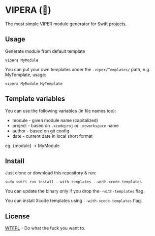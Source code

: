 # VIPERA (🐍)

The most simple VIPER module generator for Swift projects.



## Usage

Generate module from default template

```
vipera MyModule
```

You can put your own templates under the `.viper/Templates/` path, e.g. MyTemplate, usage:

```
vipera MyModule MyTemplate
```



## Template variables

You can use the following variables (in file names too):

- module - given module name (capitalized)
- project - based on `.xcodeproj` or `.xcworkspace` name
- author - based on git config
- date - current date in local short format

eg. {module} -> MyModule



## Install

Just clone or download this repository & run:

```shell
sudo swift run install --with-templates --with-xcode-templates
```

You can update the binary only if you drop the`--with-templates` flag.

You can install Xcode templates using `--with-xcode-templates` flag.



## License

[WTFPL](https://github.com/BinaryBirds/Shell/blob/master/LICENSE) - Do what the fuck you want to.
